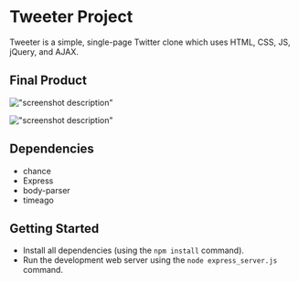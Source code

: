 # Tweeter Project

Tweeter is a simple, single-page Twitter clone which uses HTML, CSS, JS, jQuery, and AJAX.

## Final Product

!["screenshot description"](#)

!["screenshot description"](#)

## Dependencies

- chance
- Express
- body-parser
- timeago

## Getting Started

- Install all dependencies (using the `npm install` command).
- Run the development web server using the `node express_server.js` command.